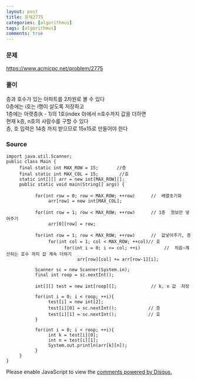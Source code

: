 ```yaml
---
layout: post
title: 문제2775
categories: [algorithmus]
tags: [algorithmus]
comments: true
---
```


### 문제
https://www.acmicpc.net/problem/2775

### 풀이
층과 호수가 있는 아파트를 2차원로 볼 수 있다<br>
0층에는 i호는 i명이 살도록 저장하고<br>
1층에는 아랫층(k - 1)의 1호(index 0)에서 n호수까지 값을 더하면<br>
현재 k층, n호의 사람수를 구할 수 있다<br>
층, 호 입력은 14층 까지 받으므로 15x15로 만들어야 한다<br>

### Source

~~~
import java.util.Scanner;
public class Main {
     final static int MAX_ROW = 15;       //층
     final static int MAX_COL = 15;        //호
     static int[][] arr = new int[MAX_ROW][];
     public static void main(String[] args) {
           
           for(int row = 0; row < MAX_ROW; ++row)      //  배열초기화
                arr[row] = new int[MAX_COL];
                
           for(int row = 1; row < MAX_ROW; ++row)      // 1층  정보만 넣어주기
                arr[0][row] = row;
           
           for(int row = 1; row < MAX_ROW; ++row)      //  값넣어주기, 층
                for(int col = 1; col < MAX_ROW; ++col)// 호
                      for(int i = 0; i <= col; ++i)         //  처음~계산하는 호수 까지 값 계속 더하기
                           arr[row][col] += arr[row-1][i];
           
           Scanner sc = new Scanner(System.in);
           final int roop = sc.nextInt();
           
           int[][] test = new int[roop][];             // k, n 값  저장
           
           for(int i = 0; i < roop; ++i){
                test[i] = new int[2];
                test[i][0] = sc.nextInt();            // 층
                test[i][1] = sc.nextInt();            // 호
           }
     
           for(int i = 0; i < roop; ++i){
                int k = test[i][0];
                int n = test[i][1];
                System.out.println(arr[k][n]);
           }
     }
}
~~~


<div id="disqus_thread"></div>
<script>

/**
*  RECOMMENDED CONFIGURATION VARIABLES: EDIT AND UNCOMMENT THE SECTION BELOW TO INSERT DYNAMIC VALUES FROM YOUR PLATFORM OR CMS.
*  LEARN WHY DEFINING THESE VARIABLES IS IMPORTANT: https://disqus.com/admin/universalcode/#configuration-variables*/
/*
var disqus_config = function () {
this.page.url = PAGE_URL;  // Replace PAGE_URL with your page's canonical URL variable
this.page.identifier = PAGE_IDENTIFIER; // Replace PAGE_IDENTIFIER with your page's unique identifier variable
};
*/
(function() { // DON'T EDIT BELOW THIS LINE
var d = document, s = d.createElement('script');
s.src = 'https://parkwonhui.disqus.com/embed.js';
s.setAttribute('data-timestamp', +new Date());
(d.head || d.body).appendChild(s);
})();
</script>
<noscript>Please enable JavaScript to view the <a href="https://disqus.com/?ref_noscript">comments powered by Disqus.</a></noscript>
                            

					
